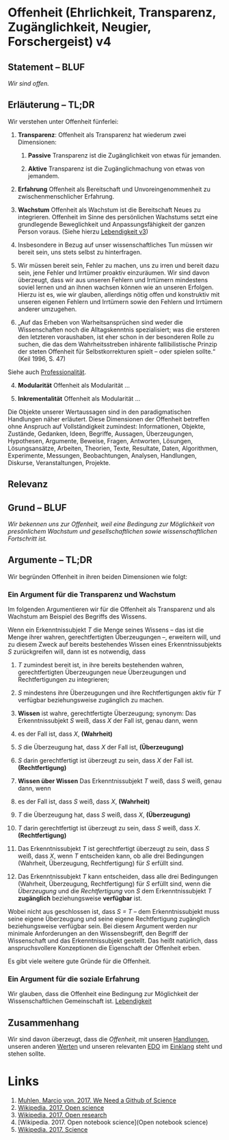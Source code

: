 <!---
   NAME - The NAME of this project is:
ethos

  FILE - The FILENAME of the current file is:
/v4.md

  CREATION - This project was CREATED on:
2017-01-28-16:15:00 UTC

  MODIFICATION - This project was last MODIFIED on:
2017-01-28-16:15:00 UTC

  VERSION - The current VERSION of this project is:
<git-commit-hash>-2017-01-28-16:15:00 UTC

  CREATOR(S) - This project was CREATED by:
Michael Czechowski, Martin Maga

  CONTACT - You can CONTACT the creator(s) or developer(s) of this project at:
E-Mail: mail@martinmaga.de

  COPYRIGHT - The COPYRIGHT holder of this project is:
COPYRIGHT (c) 2016 Martin Maga

  LICENSE - This project is LICENSED under the following license:
Martin Maga 2016 CC BY-SA 4.0 https://creativecommons.org

  SUBFILE – This is a SUBFILE! For more INFORMATION on this project go to:
/README.md
--->

# Offenheit (Ehrlichkeit, Transparenz, Zugänglichkeit, Neugier, Forschergeist) **v4**
## Statement – BLUF
*Wir sind offen.*

## Erläuterung – TL;DR
Wir verstehen unter Offenheit fünferlei:

1. **Transparenz**: Offenheit als Transparenz hat wiederum zwei Dimensionen:

    1. **Passive** Transparenz ist die Zugänglichkeit von etwas für jemanden.

    2. **Aktive** Transparenz ist die Zugänglichmachung von etwas von jemandem.

2. **Erfahrung** Offenheit als Bereitschaft und Unvoreingenommenheit zu zwischenmenschlicher Erfahrung.

3. **Wachstum** Offenheit als Wachstum ist die Bereitschaft Neues zu integrieren.
Offenheit im Sinne des persönlichen Wachstums setzt eine grundlegende Beweglichkeit und Anpassungsfähigkeit der ganzen Person voraus. (Siehe hierzu [Lebendigkeit v3](../contents/values/v3_liveliness.md))

  1. Insbesondere in Bezug auf unser wissenschaftliches Tun müssen wir bereit sein, uns stets selbst zu hinterfragen.

  2. Wir müssen bereit sein, Fehler zu machen, uns zu irren und bereit dazu sein, jene Fehler und Irrtümer proaktiv einzuräumen.
  Wir sind davon überzeugt, dass wir aus unseren Fehlern und Irrtümern mindestens soviel lernen und an ihnen wachsen können wie an unseren Erfolgen.
  Hierzu ist es, wie wir glauben, allerdings nötig offen und konstruktiv mit unseren eigenen Fehlern und Irrtümern sowie den Fehlern und Irrtümern anderer umzugehen.

  3. „Auf das Erheben von Warheitsansprüchen sind weder die Wissenschaften noch die Alltagskenntnis spezialisiert; was die ersteren den letzteren voraushaben, ist eher schon in der besonderen Rolle zu suchen, die das dem Wahrheitsstreben inhärente fallibilistische Prinzip der steten Offenheit für Selbstkorrekturen spielt – oder spielen sollte.“
  (Keil 1996, S. 47)

Siehe auch [Professionalität](../contents/values/v5_responsibility.md).

4. **Modularität** Offenheit als Modularität …

5. **Inkrementalität** Offenheit als Modularität …

Die Objekte unserer Wertaussagen sind in den paradigmatischen Handlungen näher erläutert.
Diese Dimensionen der Offenheit betreffen ohne Anspruch auf Vollständigkeit zumindest: Informationen, Objekte, Zustände, Gedanken, Ideen, Begriffe, Aussagen, Überzeugungen, Hypothesen, Argumente, Beweise, Fragen, Antworten, Lösungen, Lösungsansätze, Arbeiten, Theorien, Texte, Resultate, Daten, Algorithmen, Experimente, Messungen, Beobachtungen, Analysen, Handlungen, Diskurse, Veranstaltungen, Projekte.

## Relevanz
## Grund – BLUF
*Wir bekennen uns zur Offenheit, weil eine Bedingung zur Möglichkeit von presönlichem Wachstum und gesellschaftlichen sowie wissenschaftlichen Fortschritt ist.*

## Argumente – TL;DR
Wir begründen Offenheit in ihren beiden Dimensionen wie folgt:

### Ein Argument für die Transparenz und Wachstum
Im folgenden Argumentieren wir für die Offenheit als Transparenz und als Wachstum am Beispiel des Begriffs des Wissens.

Wenn ein Erkenntnissubjekt *T* die Menge seines Wissens – das ist die Menge ihrer wahren, gerechtfertigten Überzeugungen –, erweitern will, und zu diesem Zweck auf bereits bestehendes Wissen eines Erkenntnissubjekts *S* zurückgreifen will, dann ist es notwendig, dass

1. *T* zumindest bereit ist, in ihre bereits bestehenden wahren, gerechtfertigten Überzeugungen neue Überzeugungen und Rechtfertigungen zu integrieren;
2. *S* mindestens ihre Überzeugungen und ihre Rechtfertigungen aktiv für *T* verfügbar beziehungsweise zugänglich zu machen.

1. **Wissen** ist wahre, gerechtfertigte Überzeugung; synonym: Das Erkenntnissubjekt *S* weiß, dass *X* der Fall ist, genau dann, wenn

  1. es der Fall ist, dass *X*, **(Wahrheit)**

  2. *S* die Überzeugung hat, dass *X* der Fall ist, **(Überzeugung)**

  3. *S* darin gerechtfertigt ist überzeugt zu sein, dass *X* der Fall ist. **(Rechtfertigung)**

2. **Wissen über Wissen** Das Erkenntnissubjekt *T* weiß, dass *S* weiß, genau dann, wenn

  1. es der Fall ist, dass *S* weiß, dass *X*, **(Wahrheit)**

  2. *T* die Überzeugung hat, dass *S* weiß, dass *X*, **(Überzeugung)**

  3. *T* darin gerechtfertigt ist überzeugt zu sein, dass *S* weiß, dass *X*. **(Rechtfertigung)**

3. Das Erkenntnissubjekt *T* ist gerechtfertigt überzeugt zu sein, dass *S* weiß, dass *X*, wenn *T* entscheiden kann, ob alle drei Bedingungen (Wahrheit, Überzeugung, Rechtfertigung) für *S* erfüllt sind.

4. Das Erkenntnissubjekt *T* kann entscheiden, dass alle drei Bedingungen (Wahrheit, Überzeugung, Rechtfertigung) für *S* erfüllt sind, wenn die *Überzeugung* und die *Rechtfertigung* von *S* dem Erkenntnissubjekt *T* **zugänglich** beziehungsweise **verfügbar** ist.

Wobei nicht aus geschlossen ist, dass *S = T* – dem Erkenntnissubjekt muss seine eigene Überzeugung und seine eigene Rechtfertigung zugänglich beziehungsweise verfügbar sein.
Bei diesem Argument werden nur minimale Anforderungen an den Wissensbegriff, den Begriff der Wissenschaft und das Erkenntnissubjekt gestellt.
Das heißt natürlich, dass anspruchsvollere Konzeptionen die Eigenschaft der Offenheit erben.

Es gibt viele weitere gute Gründe für die Offenheit.

### Ein Argument für die soziale Erfahrung
Wir glauben, dass die Offenheit eine Bedingung zur Möglichkeit der Wissenschaftlichen Gemeinschaft ist.
[Lebendigkeit](../values/v3_liveliness.md)

## Zusammenhang
Wir sind davon überzeugt, dass die *Offenheit*, mit unseren [Handlungen](../contents/synopsis/objects.md), unseren anderen [Werten](../contents/synopsis/objects.md) und unseren relevanten [EDO](../contents/synopsis/objects.md) im [Einklang](../contents/synopsis/reasons.md) steht und stehen sollte.

# Links
1. [Muhlen, Marcio von. 2017. We Need a Github of Science](http://marciovm.com/i-want-a-github-of-science/)
2. [Wikipedia. 2017. Open science](https://en.wikipedia.org/wiki/Open_science)
3. [Wikipedia. 2017. Open research](https://en.wikipedia.org/wiki/Open_research)
4. [Wikipedia. 2017. Open notebook science](Open notebook science)
5. [Wikipedia. 2017. Science](https://en.wikipedia.org/wiki/Science)
